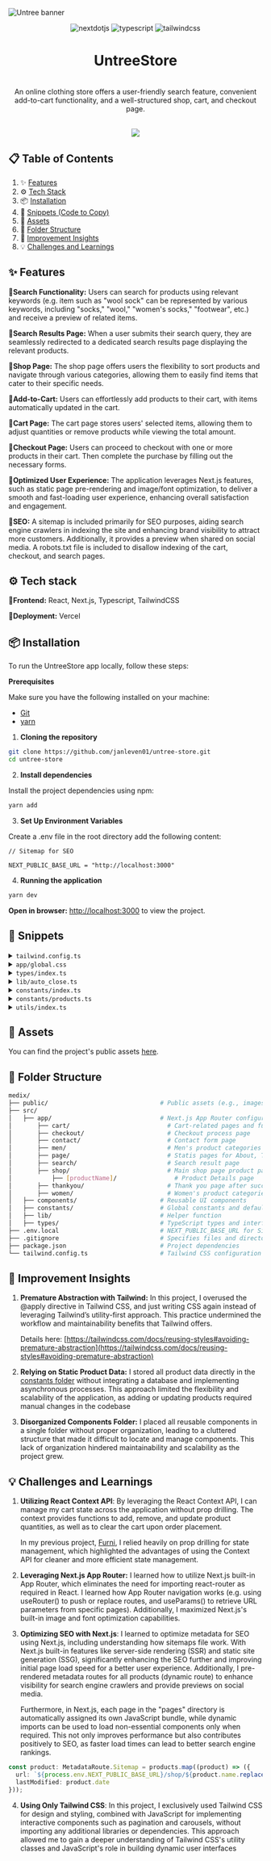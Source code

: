 ![Untree banner](https://github.com/user-attachments/assets/bf8c70f0-d919-4eb0-990c-59543a926edf)
<div align="center">
   <div>
    <img src="https://img.shields.io/badge/-Next_JS-black?style=for-the-badge&logoColor=white&logo=nextdotjs&color=000000" alt="nextdotjs" />
    <img src="https://img.shields.io/badge/-TypeScript-black?style=for-the-badge&logoColor=white&logo=typescript&color=3178C6" alt="typescript" />
    <img src="https://img.shields.io/badge/-Tailwind_CSS-black?style=for-the-badge&logoColor=white&logo=tailwindcss&color=06B6D4" alt="tailwindcss" />
  </div>
 
  <h1 align="center">UntreeStore</h3>
  <br/>
  <div align="center">
     An online clothing store offers a user-friendly search feature, convenient add-to-cart functionality, and a well-structured shop, cart, and checkout page.
  </div>
  <br/>
 
  <a href="https://untree-store.vercel.app/" target="_blank"> <img src="https://img.shields.io/badge/Vercel%20live-black?logo=vercel&logoColor=white&color=black"/></a>
</div>

## 📋 <a name="table">Table of Contents</a>

1. ✨ [Features](#features)
2. ⚙️ [Tech Stack](#tech-stack)
3. 📦 [Installation](#installation)
4. 🧩 [Snippets (Code to Copy)](#snippets)
5. 🔗 [Assets](#assets)
6. 📁 [Folder Structure](#folder-structure)
7. 🌱 [Improvement Insights](#improvement)
8. 💡 [Challenges and Learnings](#challenges)

## <a name="features">✨ Features</a>
 
🔸**Search Functionality:** Users can search for products using relevant keywords (e.g. item such as "wool sock" can be represented by various keywords, including "socks," "wool," "women's socks," "footwear", etc.) and receive a preview of related items.

🔸**Search Results Page:** When a user submits their search query, they are seamlessly redirected to a dedicated search results page displaying the relevant products.

🔸**Shop Page:** The shop page offers users the flexibility to sort products and navigate through various categories, allowing them to easily find items that cater to their specific needs.

🔸**Add-to-Cart:** Users can effortlessly add products to their cart, with items automatically updated in the cart.

🔸**Cart Page:** The cart page stores users' selected items, allowing them to adjust quantities or remove products while viewing the total amount.

🔸**Checkout Page:** Users can proceed to checkout with one or more products in their cart. Then complete the purchase by filling out the necessary forms.

🔸**Optimized User Experience:** The application leverages Next.js features, such as static page pre-rendering and image/font optimization, to deliver a smooth and fast-loading user experience, enhancing overall satisfaction and engagement.

🔸**SEO:** A sitemap is included primarily for SEO purposes, aiding search engine crawlers in indexing the site and enhancing brand visibility to attract more customers. Additionally, it provides a preview when shared on social media. A robots.txt file is included to disallow indexing of the cart, checkout, and search pages.

## <a name="tech-stack">⚙️ Tech stack</a>

🔹**Frontend:** React, Next.js, Typescript, TailwindCSS

🔹**Deployment:** Vercel

## <a name="installation">📦 Installation</a>

To run the UntreeStore app locally, follow these steps:

**Prerequisites**

Make sure you have the following installed on your machine:

- [Git](https://git-scm.com/)
- [yarn](https://www.npmjs.com/package/yarn)

1. **Cloning the repository**

```bash
git clone https://github.com/janleven01/untree-store.git
cd untree-store
```

2. **Install dependencies**

Install the project dependencies using npm:

```bash
yarn add
```

3. **Set Up Environment Variables**

Create a .env file in the root directory add the following content:

```env
// Sitemap for SEO

NEXT_PUBLIC_BASE_URL = "http://localhost:3000"

```

4. **Running the application**

```bash
yarn dev
```

**Open in browser:** [http://localhost:3000](http://localhost:3000) to view the project.

## <a name="snippets">🧩 Snippets</a>

<details>
<summary><code>tailwind.config.ts</code></summary>
 
```typescript
import type { Config } from "tailwindcss";

const config: Config = {
  content: [
    "./src/pages/**/*.{js,ts,jsx,tsx,mdx}",
    "./src/components/**/*.{js,ts,jsx,tsx,mdx}",
    "./src/app/**/*.{js,ts,jsx,tsx,mdx}",
  ],
  theme: {
    extend: {
      colors: {
        purple: '#B84592',
        secondary: '#F8F9FA',
        aboutColor: '#FBF6F9'
      },
      screens: {
        'xs': '425px'
        // => @media (min-width: 425px)
      }
    },
  },
  plugins: [],
};
export default config;

```
</details>

<details>
<summary><code>app/global.css</code></summary>
 
```css
@tailwind base;
@tailwind components;
@tailwind utilities;

* {
  margin: 0;
  padding: 0;
  box-sizing: border-box;
  scroll-behavior: smooth;
  cursor: default;
}

body {
  overflow-x: hidden;
}

h1,
h2,
h3 {
  font-family: var(--font-playfair);
}

/* START: Remove HTML Default Designs */

.required {
  font-size: 16px;
}

.required::after {
  content: " *";
  color: red;
}

select {
  appearance: none;
  scrollbar-width: none;
  /*For Firefox*/
  -ms-overflow-style: none;
  /*For Internet Explorer 10+*/
}

select::-webkit-scrollbar {
  /*For WebKit Browsers*/
  width: 0;
}

textarea {
  resize: none;
}

/* Remove Cancel Button */
[type="search"]::-webkit-search-cancel-button {
  appearance: none;
}

/* Remove rounded default in IOS */
textarea,
input[type] {
     border-radius: 0;
}

/* Hide number input controls */
@layer base {
  input[type="number"]::-webkit-inner-spin-button,
  input[type="number"]::-webkit-outer-spin-button {
    -webkit-appearance: none;
    margin: 0;
  }
}
/* END: Remove HTML Default Designs */

/* START: General styles */
.max-container {
  @apply w-full px-5 xs:px-8 md:px-16 lg:px-24 xl:px-36 max-w-[1440px] mx-auto;
}

.padding-y {
  @apply lg:py-28 xs:py-16 py-10;
}

.padding-b {
  @apply lg:pb-28 xs:pb-16 pb-10;
}

.flex-center {
  @apply flex items-center justify-center;
}

.flex-between {
  @apply flex justify-between items-center;
}

/* END: General styles */

/* Start: Reusable Styles */

.contact-form {
  @apply p-3 border border-black outline-none focus:border-purple;
}

.button-styles {
  @apply border text-xs font-semibold border-black xs:py-4 py-3 sm:px-6 px-4 tracking-wider transition-colors duration-200 uppercase;
}

.input_buttonStyles {
  @apply border border-black px-4 py-1 hover:text-white hover:bg-black transition-colors duration-200
}

.input_styles{
  @apply border border-y-black px-2 py-1 text-center bg-white text-[14px] outline-none focus:border-purple
}

/* END: Reusable Styles */

/* START: Navbar Styles */

.navbar_header {
 @apply w-full sticky top-0 md:py-5 sm:py-4 py-3 z-50 transition-all duration-500 ease-out max-lg:bg-white 
}

.navbar_menu-styles {
  @apply hover:text-purple transition-colors duration-200 ease-in
}

.navbar_menu-container {
  @apply absolute min-h-screen top-0 right-0 z-50 transition-all bg-white duration-500 ease-in-out shadow-xl
}

.navbar_menu-background {
  @apply fixed top-0 min-w-full min-h-screen transition-all duration-500 ease-in-out z-0
}

.navbar_menu-active {
  @apply bg-black/50 max-w-full max-h-screen visible
}

.navbar_menu-inactive {
  @apply bg-transparent max-h-0 max-w-0 invisible
}

.navlinks_container {
  @apply flex xl:gap-6 lg:gap-4 max-xl:pr-10 select-none
}

.navlinks_lg-dropdown {
  @apply translate-y-5 transition-all duration-200 ease-in-out 
}

.navlinks_mobile-menu {
  @apply transition-all duration-500 ease-in-out overflow-hidden
}

.navlinks_mobile-chevron {
  @apply absolute -right-8 pl-1 top-1.5
}

.navlinks_rotate {
  @apply transition-transform duration-500
}

.dropdown_links {
  @apply absolute text-black border mt-3 rounded-xl pt-3 px-4 shadow-md w-32
}

.dropdown_links-text {
  @apply flex flex-col text-[13px] pb-3 hover:text-purple
}

.navicon_cart {
  @apply flex-center absolute -top-1 -right-2 bg-black text-white rounded-full w-4 h-4 text-xs
}

/* END: Navbar Styles */

/* START: Hero Styles */
.hero_title-container {
  @apply 2xl:w-[30%] lg:w-[35vw] sm:w-[48vw] w-[55vw] absolute md:top-[30%] top-1/4
}

.hero_title {
  @apply md:text-[48px] sm:text-[36px] text-2xl font-bold text-black/80 leading-normal pb-10
}

.hero_image {
  @apply object-cover object-top w-full max-h-screen lg:min-h-screen sm:min-h-[94vh] min-h-[70vh]
}

.hero_image-dots {
  @apply absolute lg:bottom-4 flex md:bottom-4 bottom-2 left-1/2 -translate-x-1/2
}

/* END: Hero Styles */

/* START: Promo Styles */

.promo_image {
  @apply object-cover w-full sm:h-screen h-[75vh]
}

.promo_text-container {
  @apply absolute flex-center flex-col top-1/2 -translate-y-1/2 xl:px-20 md:px-10 lg:mx-56 sm:mx-28 mx-6 gap-2
}

.promo_offer {
  @apply uppercase text-white tracking-widest text-xs
}

.promo_title {
  @apply text-white text-center text-5xl underline font-medium
}

.promo_description {
  @apply text-white text-center tracking-tighter pt-5 pb-20
}

/* END: Promo Styles */

/* START: Products Styles */

.homeProducts_container {
  @apply grid lg:grid-cols-3 xs:grid-cols-2 grid-cols-1 gap-4 cursor-pointer place-items-center
}

.products_image {
  @apply object-cover hover:scale-110 transition-transform duration-300 ease-in-out
}

.products_new {
  @apply absolute top-3.5 rotate-90  text-[10px] px-3 py-1 bg-lime-600 text-white
}

.products_sale {
  @apply absolute top-4 rotate-90  text-[10px] px-3 py-1 bg-yellow-400 text-white
}

/* END: Products Styles */

/* START: PopularProducts Styles */

.loading-syles {
  @apply flex-center max-container min-h-[50vh]
}

.popularProducts_container {
  @apply relative min-w-full flex-center flex-col xs:min-w-[50%] lg:min-w-[33.333%] text-center
}

.popularProducts_image {
  @apply object-contain hover:scale-105 transition-transform duration-300 ease-in-out
}

.popularProducts_new {
  @apply absolute top-5 left-0 rotate-90 text-[10px] px-3 py-1 bg-lime-600 text-white 
}

.popularProducts_sale {
  @apply absolute top-[22px] rotate-90 text-[10px] px-3 py-1 bg-yellow-400 text-white 
}

.popularProducts_dots {
  @apply absolute left-1/2 -translate-x-1/2 sm:bottom-5 bottom-2
}

/* END: PopularProducts Styles */

/* START: Services Styles */

.services_container {
  @apply bg-white flex-center flex-col py-6 px-3 flex-auto w-72
}

.services_label {
  @apply uppercase text-xs text-center pt-8 tracking-[5px] font-medium
}

.services_description {
  @apply text-center text-gray-400 text-sm pt-3
}

/* END: Services Styles */

/* START: Footer Styles */

.footer_about-links-container {
  @apply flex gap-14 max-lg:flex-wrap
}

.footer_about-container {
  @apply flex flex-col max-w-full
}

.footer_about-description {
  @apply text-sm leading-relaxed pt-2 text-justify
}

.footer_about-input {
  @apply border border-black p-3 outline-none w-full max-w-[50vw]
}

.footer_links-container {
  @apply flex justify-between max-sm:gap-4 w-full
}

.footer_links-text {
  @apply text-[15px] text-black/80 hover:text-black cursor-pointer
}

.footer_socmed-container {
  @apply flex justify-center gap-5 pt-20
}

.footer_socmed-icons {
  @apply bg-secondary rounded-full p-2 w-9 h-9 hover:bg-purple/70
}

.footer_copyrights {
  @apply text-slate-500 text-[15px] text-center
}

.footer_copyrights-href {
  @apply border-b border-slate-500 hover:text-black hover:border-black
}

/* END: Footer Styles */

/* START: Shop Styles */

.shop_category-container {
 @apply flex flex-col pb-10 lg:min-w-[15vw] sm:min-w-[20vw]
}

.displayProducts_container {
  @apply grid lg:grid-cols-3 xs:grid-cols-2 grid-cols-1 gap-4 cursor-pointer place-items-center
}

.displayProducts_pageNumbers {
  @apply flex-center border rounded-full w-10 h-10 hover:border-black gap-2
}

.displayProducts_arrow-styles {
  @apply w-10 h-10 border p-3 rounded-full hover:border-black
}

.productSort_container {
  @apply flex-between max-sm:flex-col max-sm:items-start py-5 gap-5
}

.productSort_active {
  @apply absolute flex flex-col bg-white border border-slate-400 rounded-lg w-44 -left-1 top-0 lg:gap-1 gap-2 z-30 overflow-hidden
}

.productDetail_addCart {
  @apply bg-purple/85 text-white/90 hover:bg-purple hover:text-white border-none w-[60%]
}

/* END: Shop Styles */

/* START: About Styles */

.about_image {
  @apply object-cover object-top w-full max-h-screen lg:min-h-screen sm:min-h-[94vh] min-h-[70vh]
}

.about_title-container {
  @apply lg:w-[35vw] sm:w-[48vw] w-[55vw] absolute md:top-[30%] top-1/4
}

.about_title {
  @apply md:text-[48px] sm:text-[36px] text-2xl font-bold text-white  leading-normal pb-10 animate-slideUpShort
}

.about_button-explore {
  @apply button-styles bg-black text-white hover:brightness-125 animate-slideUpLong
}

.about_dataCount {
  @apply flex justify-between py-14 lg:w-[80%] sm:w-[40%] xs:w-[60%] w-full
}

.about_button-shopNow {
  @apply button-styles bg-black text-white hover:brightness-110
}

.about_button-learnMore {
  @apply button-styles bg-white text-black hover:bg-black hover:text-white
}

.about_image2-container {
  @apply absolute 2xl:-left-32 lg:-left-28 left-0 top-1/2 -translate-y-1/2 bg-aboutColor w-80 h-[70%] z-0
}

.about_image2 {
  @apply relative object-cover h-full w-[70vw] z-10
}

.about_links {
  @apply bg-secondary rounded-full p-2 w-9 h-9 hover:bg-purple/70
}

/* END: About Styles */

/* START: Thankyou Styles */

.thankyou_container {
  @apply flex flex-col items-center pt-20 sm:min-h-[90vh] min-h-[70vh] gap-14 bg-secondary 
}

.thankyou_checkStyles {
  @apply absolute w-9 h-10 left-[60%] transform -translate-x-1/2 top-1/2 -translate-y-1/2 text-purple
}

.thankyou_circleStyles {
  @apply absolute w-20 h-20 top-4 left-2 z-0 p-4 bg-purple/20 rounded-full
}

.thankyou_button-shop {
  @apply button-styles bg-white text-black hover:bg-black hover:text-white
}

/* END: Thankyou Styles */

/* START: Contact Styles */

.contact_form-container {
  @apply w-full flex max-lg:flex-col gap-5 justify-between
}

.contact_form-button {
  @apply bg-purple text-white border-none w-[40%] sm:w-[30%] hover:brightness-105
}

/* END: Contact Styles */

/* START: Cart Styles */

.empty_cartStyles {
  @apply absolute left-1/2 transform -translate-x-1/2 top-32
}

.cart_table {
  @apply px-1 text-center border
}

.cart_total-title {
  @apply font-medium tracking-wide
}

.cart_total {
  @apply font-semibold tracking-wide
}

/* END: Cart Styles */

/* START: Checkout Styles */

.billingDetails-container {
  @apply grid grid-cols-2 max-md:grid-cols-1 gap-10 pt-14
}

.checkout_transition {
  @apply transition-all duration-500 ease-in-out overflow-hidden
}

.coupon_input {
  @apply w-2/3 border-black px-2 xs:py-3.5 py-2.5 border outline-none focus:border-purple text-sm
}

.checkout_total {
  @apply font-semibold py-3
}

.checkout_placeOrder {
  @apply pt-10 text-center button-styles bg-black text-white hover:brightness-125 w-full
}

.payment_button {
  @apply w-full text-black/80 underline hover:no-underline text-start text-sm
}

.payment_content {
  @apply text-sm pt-2 transition-all duration-700 ease-in-out overflow-hidden
}

/* END: Checkout Styles */

/* START: Search Styles */

.search_background {
  @apply fixed inset-0 transition-all duration-500 ease-in-out
}

.search_header {
  @apply max-container rounded-b-xl overflow-hidden h-[50rem] transition-all duration-500 ease-in-out
}

.search_header-true{
  @apply bg-white shadow-xl max-h-[35rem] sm:max-h-[30rem] lg:max-h-[20rem]
}

.search_header-false {
  @apply max-h-0 bg-transparent
}

.search_result-header{
  @apply flex max-lg:flex-col w-full px-2 lg:gap-5 h-[100vh]
}

.search_result-collection {
  @apply w-full lg:w-1/3 lg:border-r border-b border-black py-2
}

.search_result-collectionName {
  @apply flex flex-col pt-1 hover:text-purple/90 md:text-base xs:text-xs text-[10px] px-1
}

.search_result-image-container {
  @apply grid grid-cols-2 sm:grid-cols-4 sm:pt-2 gap-4
}

/* END: Search Styles */


@keyframes slideUpShort {
  from {
    transform: translateY(50px);
    opacity: 0;
  }
  to {
    transform: translateY(0);
    opacity: 1;
  }
}

@keyframes slideUpLong {
  from {
    transform: translateY(150px);
    opacity: 0;
  }
  to {
    transform: translateY(0);
    opacity: 1;
  }
}

@layer components {
  .animate-slideUpShort {
    animation: slideUpShort 0.7s ease-out forwards;
    opacity: 0;
  }

  .animate-slideUpLong {
    animation: slideUpLong 0.7s ease-out forwards;
  }
}

```
</details>

<details>
<summary><code>types/index.ts</code></summary>
 
 ```typescript
export interface Product {
  id: number;
  name: string;
  src: string;
  price: string;
  sale?: boolean;
  discountPrice?: string;
  new?: boolean;
  men?: boolean;
  women?: boolean;
  top?: boolean;
  bottom?: boolean;
  footwear?: boolean;
  accessories?: boolean;
  outerwear?: boolean;
  date?: string;
  salesCount: number;
  description: string;
  stock: number;
  quantity?: number;
  keywords: string[];
}

export interface NavLinksProps {
  scrolled?: boolean;
  otherClassname?: string;
  sideBar?: boolean;
  activeNav: number | null
  setActiveNav: (activeNav: number) => void
}

export interface ButtonProps {
  type: "submit" | "button";
  title: string;
  otherClassname: string;
  handleClick?: () => void;
}

interface MenuLinksProps {
  name: string;
  href: string;
}

export interface DropDownMenuProps {
  items: MenuLinksProps[];
  scrolled?: boolean;
  sideBar?: boolean;
}

export interface DisplayProductsProps {
  currentPage: number;
  setCurrentPage: (
    currentPage: number | ((prevPage: number) => number)
  ) => void;
  filteredProducts: Product[];
}

export interface FormProps {
  label?: string;
  type?: string;
  id?: string;
  name?: string;
  placeholder?: string;
  isContact?: boolean;
  contactForm?: string;
  minLength?: number;
  maxLength?: number;
  min?: number;
  max?: number;
  noLabel?: boolean;
  isRequired?: boolean;
}


export interface MostSearchedProps {
  src: string;
  alt: string;
  label: string;
  href: string;
  isNew?: boolean;
  isSale?: boolean;
};

export interface SearchResultProps {
  title1: string;
  handleSearch: () => void;
  title2?: string;
  searchedResults: Product[];
  isDefault?: boolean;
};

export interface AppContextType {
  cartItems: Product[];
  totalPrice: string;
  handleAddProduct: (product: Product, quantity: number) => void;
  handleReduceQuantity: (product: Product) => void;
  handleDeleteProduct: (product: Product) => void;
  handleQuantityChange: (product: Product, quantity: number) => void;
  handleAddQuantity: (product: Product) => void;
  handlePlaceOrder: () => void;
}

export interface SearchBarProps {
  isSearch: boolean;
  handleSearch: () => void;
  setIsSearch: (isSearch: boolean) => void;
}
```

</details>

<details>
<summary><code>lib/auto_close.ts</code></summary>
 
 ```typescript
import { set } from "lodash"
import { useEffect, RefObject } from "react"

export const useOutsideClick = (
  ref: RefObject<HTMLElement>,
  scroll: boolean,
  setMenuActive: (menuActive: boolean) => void
) => {
  useEffect(() => {
    const handleClickOutside = (event: MouseEvent) => {
      if (ref.current && !ref.current.contains(event.target as Node)) {
        setMenuActive(false)
      }
    }

    const handleKey = (event: KeyboardEvent) => {
      if (event.key === "Escape") {
        setMenuActive(false)
      }
    }

    const handleScroll = () => {
      setMenuActive(false)
    }

    document.addEventListener("mousedown", handleClickOutside)
    document.addEventListener("keydown", handleKey)
    if (scroll) window.addEventListener("scroll", handleScroll)

    return () => {
      document.removeEventListener("mousedown", handleClickOutside)
      document.removeEventListener("keydown", handleKey)
      if (scroll) window.removeEventListener("scroll", handleScroll)
    }
  }, [ref, scroll, setMenuActive])
}

```

</details>

<details>
<summary><code>constants/index.ts</code></summary>
 
 ```typescript
import {
  Clock9,
  Mail,
  MapPin,
  Phone,
  Repeat,
  ShieldCheck,
  Truck,
} from "lucide-react";

export const navLinks = [
  { href: "/", name: "Home" },
  { href: "/shop", name: "Shop" },
  { href: "/page", name: "Pages" },
  { href: "/men", name: "Men" },
  { href: "/women", name: "Women" },
];

export const shopLinks = [
  { href: "/shop", name: "Top" },
  { href: "/shop", name: "Bottom" },
  { href: "/shop", name: "Footwear" },
  { href: "/shop", name: "Accessories" },
  { href: "/shop", name: "Outerwear" },
];

export const pageLinks = [
  { href: "/page", name: "About" },
  { href: "/contact", name: "Contact" },
  { href: "/cart", name: "Cart" },
  { href: "/checkout", name: "Checkout" },
];

export const imageSlider = [
  { src: "/hero-slider-1.jpg", alt: "hero slider 1" },
  { src: "/hero-slider-2.jpg", alt: "hero slider 2" },
];

export const services = [
  {
    label: "Worldwide Delivery",
    description:
      "From doorstep to globe-trotting destinations, enjoy seamless delivery wherever you are.",
    icon: Truck,
  },
  {
    label: "Secure Payments",
    description:
      "Shop worry-free with our ironclad security, ensuring your transactions are always protected.",
    icon: ShieldCheck,
  },
  {
    label: "Simple Returns",
    description:
      "No headaches, no hassles. Returns made simple because your satisfaction is our priority.",
    icon: Repeat,
  },
];

export const footerLinks = [
  {
    label: "Help",
    links: [
      {
        link: "Contact us",
      },
      {
        link: "Account",
      },
      {
        link: "Shipping",
      },
      {
        link: "Returns",
      },
      {
        link: "FAQ",
      },
    ],
  },
  {
    label: "About",
    links: [
      {
        link: "About us",
      },
      {
        link: "Press",
      },
      {
        link: "Careers",
      },
      {
        link: "Team",
      },
      {
        link: "FAQ",
      },
    ],
  },
  {
    label: "Shop",
    links: [
      {
        link: "Store us",
      },
      {
        link: "Gift Cards",
      },
      {
        link: "Student Discount",
      },
    ],
  },
];

export const socialMediaLinks = [
  {
    name: "Facebook",
    href: "https://www.facebook.com/",
    src: "/icons/facebook.svg",
  },
  {
    name: "Instagram",
    href: "https://www.instagram.com/",
    src: "/icons/instagram.svg",
  },
  {
    name: "Linked In",
    href: "https://www.linkedin.com/feed/",
    src: "/icons/linkedin.svg",
  },
  {
    name: "Twitter",
    href: "https://twitter.com/home",
    src: "/icons/twitter.svg",
  },
];

export const whyChooseUs = [
  { label: "Exceptional Quality" },
  { label: "Unique Designs" },
  { label: "Sustainable Fashion" },
];

export const ourTeam = [
  {
    name: "Ethan Dawson",
    title: "CEO",
    desciption:
      "Ethan leads with a vision for innovation and excellence, steering Untree towards new heights in fashion and curated collections.",
    imgURL: "/person_1.jpg",
  },
  {
    name: "Anderson Matthew",
    title: "Designer",
    desciption:
      "Anderson channels creativity into every detail, crafting designs that resonate with cultural relevance and artistic expression.",
    imgURL: "/person_2.jpg",
  },
  {
    name: "Lucas Bennett",
    title: "Developer",
    desciption:
      "Lucas's technical prowess ensures online experience is seamless and intuitive, blending technology with aesthetic perfection.",
    imgURL: "/person_3.jpg",
  },
];

export const dataCount = [
  { number: "50k+", label: "Customers" },
  { number: "10", label: "Staffs" },
  { number: "5", label: "Awards" },
];

export const contacts = [
  {
    icon: MapPin,
    label: "Location:",
    information: "43 Raymouth Rd. Baltemoer, London 3910",
  },
  {
    icon: Clock9,
    label: "Open Hours:",
    information: "Sunday-Friday: 11:00 AM - 2300 PM",
  },
  {
    icon: Mail,
    label: "Email:",
    information: "info@untree.co",
  },
  {
    icon: Phone,
    label: "Call:",
    information: "+1 1234 55488 55",
  },
];

export const mostSearched = [
  {
    src: "/products/sweater-4.png",
    alt: "Elegant Comfort Sweater",
    label: "New Arrivals",
    href: "/shop?sort=newestitems&id=0",
  },
  {
    src: "/products/sock-3.png",
    alt: "Wool Socks",
    label: "Best-Seller",
    href: "/shop?sort=bestselling&id=1",
  },
  {
    src: "/products/bottoms-4.png",
    alt: "Effortless Style Jeans",
    label: "Sale!",
    href: "/shop/EffortlessStyleJeans?id=21",
  },
  {
    src: "/products/watch.jpg",
    alt: "The Murray",
    label: "Watches",
    href: "shop?category=Accessories",
  },
];

export const payments = [
  {
    label: "Direct Bank Transfer",
    content: "Make your payment directly into our bank account. Please use your Order ID as the payment reference. Your order won't be shipped until the funds have cleared in our account.",
  },
  {
    label: "Cheque Payment",
    content: "Make your payment directly into our bank account. Please use your Order ID as the payment reference. Your order won't be shipped until the funds have cleared in our account.",
  },
  {
    label: "Paypal",
    content: "Make your payment directly into our bank account. Please use your Order ID as the payment reference. Your order won't be shipped until the funds have cleared in our account.",
  },
];

```

</details>

<details>
<summary><code>constants/products.ts</code></summary>

<a name="constants"></a>
 
 ```typescript
import { Product } from "@/types";

export const products: Product[] = [
  {
    id: 1,
    name: "Dark Jacket",
    src: "/products/jacket.jpg",
    price: "69.00",
    new: true,
    men: true,
    outerwear: true,
    date: "2024-06-28",
    salesCount: 15,
    stock: 12,
    description:
      "Stay stylishly warm with this sleek dark jacket. Perfect for any season.",
    keywords: [
      "dark jacket",
      "jacket",
      "outerwear",
      "men jacket",
      "black jacket",
      "men",
    ],
  },
  {
    id: 2,
    name: "Chino Bottoms",
    src: "/products/bottoms.jpg",
    price: "99.00",
    sale: true,
    discountPrice: "69.00",
    new: true,
    men: true,
    bottom: true,
    date: "2024-06-27",
    salesCount: 20,
    stock: 23,
    description:
      "Versatile and comfortable, perfect for any occasion. Elevate your casual look.",
    keywords: [
      "chino bottoms",
      "chino pants",
      "bottoms",
      "men pants",
      "casual pants",
      "men",
    ],
  },
  {
    id: 3,
    name: "Brown Shoe",
    src: "/products/shoe.jpg",
    price: "29.00",
    sale: false,
    men: true,
    footwear: true,
    date: "2024-06-15",
    salesCount: 8,
    stock: 18,
    description:
      "Classic brown shoes that match every outfit. Timeless style and comfort.",
    keywords: [
      "brown shoe",
      "shoes",
      "footwear",
      "men shoes",
      "classic shoes",
      "men",
    ],
  },
  {
    id: 4,
    name: "The Modern Sock",
    src: "/products/sock.jpg",
    price: "29.00",
    men: true,
    footwear: true,
    date: "2024-06-10",
    salesCount: 12,
    stock: 15,
    description:
      "Step into comfort with these modern socks. A perfect addition to your wardrobe.",
    keywords: [
      "modern socks",
      "socks",
      "footwear",
      "men socks",
      "comfortable socks",
      "men",
    ],
  },
  {
    id: 5,
    name: "Double Knit Sweater",
    src: "/products/sweater.jpg",
    price: "99.00",
    sale: true,
    discountPrice: "69.00",
    men: true,
    top: true,
    date: "2024-06-18",
    salesCount: 32,
    stock: 35,
    description: "Double the knit, double the warmth. Cozy up in style.",
    keywords: [
      "double knit sweater",
      "sweater",
      "top",
      "men sweater",
      "warm sweater",
      "men",
    ],
  },
  {
    id: 6,
    name: "The Murray",
    src: "/products/watch.jpg",
    price: "99.00",
    sale: true,
    discountPrice: "69.00",
    men: true,
    accessories: true,
    date: "2024-06-18",
    salesCount: 25,
    stock: 28,
    description:
      "Timeless elegance in a modern design. Perfect for any occasion.",
    keywords: [
      "Murray watch",
      "watch",
      "accessories",
      "men watch",
      "elegant watch",
      "men",
    ],
  },
  {
    id: 7,
    name: "Cream Jacket",
    src: "/products/jacket-4.png",
    price: "99.00",
    new: true,
    women: true,
    outerwear: true,
    date: "2024-06-29",
    salesCount: 10,
    stock: 14,
    description:
      "Chic and cozy, this cream jacket is a must-have. Elevate your outerwear collection.",
    keywords: [
      "cream jacket",
      "jacket",
      "outerwear",
      "women jacket",
      "chic jacket",
      "women",
    ],
  },
  {
    id: 8,
    name: "Plain Jeans",
    src: "/products/bottoms-3.png",
    price: "69.00",
    women: true,
    bottom: true,
    date: "2024-06-12",
    salesCount: 5,
    stock: 11,
    description:
      "Classic jeans for effortless style. Versatile and comfortable.",
    keywords: [
      "plain jeans",
      "jeans",
      "bottoms",
      "women jeans",
      "classic jeans",
      "women",
    ],
  },
  {
    id: 9,
    name: "Formal Sandals",
    src: "/products/shoe-3.png",
    price: "29.00",
    women: true,
    footwear: true,
    date: "2024-06-08",
    salesCount: 7,
    stock: 13,
    description:
      "Elegant sandals for a formal touch. Step into sophistication.",
    keywords: [
      "formal sandals",
      "sandals",
      "footwear",
      "women sandals",
      "elegant sandals",
      "women",
    ],
  },
  {
    id: 10,
    name: "Wool Sock",
    src: "/products/sock-3.png",
    price: "49.00",
    sale: true,
    discountPrice: "29.00",
    new: true,
    women: true,
    footwear: true,
    date: "2024-06-30",
    salesCount: 35,
    stock: 40,
    description:
      "Cozy up with these premium wool socks. Warmth and comfort guaranteed.",
    keywords: [
      "wool socks",
      "socks",
      "footwear",
      "women socks",
      "warm socks",
      "women",
    ],
  },
  {
    id: 11,
    name: "Comfy Wool Sweater",
    src: "/products/sweater-3.jpg",
    price: "99.00",
    new: true,
    women: true,
    top: true,
    date: "2024-06-26",
    salesCount: 16,
    stock: 17,
    description:
      "Stay warm and stylish with this comfy wool sweater. Perfect for chilly days.",
    keywords: [
      "comfy wool sweater",
      "sweater",
      "top",
      "women sweater",
      "warm sweater",
      "women",
    ],
  },
  {
    id: 12,
    name: "Vintage Timepiece",
    src: "/products/watch-2.jpg",
    price: "99.00",
    sale: true,
    discountPrice: "69.00",
    new: true,
    women: true,
    accessories: true,
    date: "2024-06-24",
    salesCount: 22,
    stock: 24,
    description:
      "Add a touch of vintage charm to your look. Classic design with a modern twist.",
    keywords: [
      "vintage watch",
      "watch",
      "timepiece",
      "accessories",
      "women watch",
      "classic watch",
      "women",
    ],
  },
  {
    id: 13,
    name: "Formal White Shirt",
    src: "/products/shirt-1.jpg",
    price: "39.00",
    new: true,
    men: true,
    top: true,
    date: "2024-06-23",
    salesCount: 9,
    stock: 19,
    description:
      "Sharp and clean, perfect for formal occasions. A wardrobe essential.",
    keywords: [
      "formal white shirt",
      "shirt",
      "top",
      "men shirt",
      "formal shirt",
      "men",
    ],
  },
  {
    id: 14,
    name: "Modern Jacket",
    src: "/products/jacket-3.png",
    price: "69.00",
    new: true,
    men: true,
    outerwear: true,
    date: "2024-06-22",
    salesCount: 11,
    stock: 21,
    description: "A modern jacket for a modern man. Stylish and practical.",
    keywords: [
      "modern jacket",
      "jacket",
      "outerwear",
      "men jacket",
      "stylish jacket",
      "men",
    ],
  },
  {
    id: 15,
    name: "Green Cargo Shorts",
    src: "/products/bottoms-2.jpg",
    price: "99.00",
    new: true,
    men: true,
    bottom: true,
    date: "2024-06-25",
    salesCount: 30,
    stock: 34,
    description:
      "Casual and practical, these cargo shorts are a staple. Perfect for everyday wear.",
    keywords: [
      "green cargo shorts",
      "cargo shorts",
      "bottoms",
      "men shorts",
      "casual shorts",
      "men",
    ],
  },
  {
    id: 16,
    name: "Classy Black Shoe",
    src: "/products/shoe-2.jpg",
    price: "49.00",
    new: true,
    men: true,
    footwear: true,
    date: "2024-06-21",
    salesCount: 13,
    stock: 20,
    description:
      "Elegant black shoes for every occasion. Timeless and versatile.",
    keywords: [
      "classy black shoes",
      "black shoes",
      "footwear",
      "men shoes",
      "elegant shoes",
      "men",
    ],
  },
  {
    id: 17,
    name: "Classic Calf Socks",
    src: "/products/sock-4.jpg",
    price: "29.00",
    men: true,
    footwear: true,
    date: "2024-06-20",
    salesCount: 10,
    stock: 17,
    description:
      "Classic calf socks for ultimate comfort. A wardrobe essential.",
    keywords: [
      "classic calf socks",
      "calf socks",
      "socks",
      "men socks",
      "comfortable socks",
      "men",
    ],
  },
  {
    id: 18,
    name: "Classic Cozy Sweater",
    src: "/products/sweater-2.jpg",
    price: "69.00",
    men: true,
    top: true,
    date: "2024-06-11",
    salesCount: 3,
    stock: 16,
    description: "Cozy up in this classic sweater. Perfect for chilly days.",
    keywords: [
      "classic cozy sweater",
      "cozy sweater",
      "sweater",
      "men sweater",
      "warm sweater",
      "men",
    ],
  },
  {
    id: 19,
    name: "The Modern Watch",
    src: "/products/watch-3.jpg",
    price: "99.00",
    new: true,
    men: true,
    accessories: true,
    date: "2024-06-19",
    salesCount: 19,
    stock: 27,
    description:
      "Sleek and modern, this watch is a statement piece. Elevate your look.",
    keywords: [
      "modern watch",
      "watch",
      "accessories",
      "men watch",
      "sleek watch",
      "men",
    ],
  },
  {
    id: 20,
    name: "Urban Jacket",
    src: "/products/jacket-2.jpg",
    price: "69.00",
    women: true,
    outerwear: true,
    date: "2024-06-13",
    salesCount: 8,
    stock: 14,
    description: "Urban chic with this stylish jacket. Stay warm and trendy.",
    keywords: [
      "urban jacket",
      "jacket",
      "outerwear",
      "women jacket",
      "chic jacket",
      "women",
    ],
  },
  {
    id: 21,
    name: "Effortless Style Jeans",
    src: "/products/bottoms-4.png",
    price: "99.00",
    sale: true,
    discountPrice: "69.00",
    women: true,
    bottom: true,
    date: "2024-06-17",
    salesCount: 27,
    stock: 32,
    description:
      "Jeans that offer effortless style and comfort. A perfect fit for any look.",
    keywords: [
      "effortless style jeans",
      "jeans",
      "bottoms",
      "women jeans",
      "comfortable jeans",
      "women",
    ],
  },
  {
    id: 22,
    name: "Elegant Formal Heels",
    src: "/products/shoe-4.jpg",
    price: "29.00",
    women: true,
    footwear: true,
    date: "2024-06-09",
    salesCount: 4,
    stock: 13,
    description:
      "Step up your style with these elegant heels. Perfect for formal occasions.",
    keywords: [
      "elegant formal heels",
      "formal heels",
      "heels",
      "women heels",
      "elegant heels",
      "women",
    ],
  },
  {
    id: 23,
    name: "Classic Knit Socks",
    src: "/products/sock-2.jpg",
    price: "29.00",
    new: true,
    women: true,
    footwear: true,
    date: "2024-06-31",
    salesCount: 7,
    stock: 16,
    description:
      "Keep it classic with these knit socks. Comfortable and stylish.",
    keywords: [
      "classic knit socks",
      "knit socks",
      "socks",
      "women socks",
      "comfortable socks",
      "women",
    ],
  },
  {
    id: 24,
    name: "Elegant Comfort Sweater",
    src: "/products/sweater-4.png",
    price: "99.00",
    new: true,
    women: true,
    top: true,
    date: "2024-06-29",
    salesCount: 29,
    stock: 39,
    description:
      "Elegance meets comfort in this stylish sweater. Perfect for any occasion.",
    keywords: [
      "elegant comfort sweater",
      "comfort sweater",
      "sweater",
      "women sweater",
      "stylish sweater",
      "women",
    ],
  },
  {
    id: 25,
    name: "Classic Silver Watch",
    src: "/products/watch-4.jpg",
    price: "99.00",
    new: true,
    women: true,
    accessories: true,
    date: "2024-06-28",
    salesCount: 14,
    stock: 28,
    description:
      "A classic silver watch for a timeless look. Perfect for any outfit.",
    keywords: [
      "classic silver watch",
      "silver watch",
      "watch",
      "women watch",
      "timeless watch",
      "women",
    ],
  },
  {
    id: 26,
    name: "Classic Green Shirt",
    src: "/products/shirt-2.jpg",
    price: "49.00",
    sale: true,
    discountPrice: "29.00",
    men: true,
    top: true,
    date: "2024-06-16",
    salesCount: 9,
    stock: 20,
    description:
      "Refresh your wardrobe with this classic green shirt. A staple for any occasion.",
    keywords: [
      "classic green shirt",
      "green shirt",
      "shirt",
      "top",
      "men shirt",
      "men",
    ],
  },
];

export function countProducts(products: Product[]) {
  const counts = {
    idCount: 0,
    newCount: 0,
    menCount: 0,
    womenCount: 0,
    topCount: 0,
    bottomCount: 0,
    footwearCount: 0,
    acceCount: 0,
    outerwearCount: 0,
  };

  products.forEach((product) => {
    if (product.id) counts.idCount++;
    if (product.new) counts.newCount++;
    if (product.men) counts.menCount++;
    if (product.women) counts.womenCount++;
    if (product.top) counts.topCount++;
    if (product.bottom) counts.bottomCount++;
    if (product.footwear) counts.footwearCount++;
    if (product.accessories) counts.acceCount++;
    if (product.outerwear) counts.outerwearCount++;
  });

  return counts;
}

const {
  idCount,
  newCount,
  menCount,
  womenCount,
  topCount,
  bottomCount,
  footwearCount,
  acceCount,
  outerwearCount,
} = countProducts(products);

export const categoryStatus = [
  { label: "All", count: idCount },
  { label: "New", count: newCount },
  { label: "Men", count: menCount },
  { label: "Women", count: womenCount },
  { label: "Top", count: topCount },
  { label: "Bottom", count: bottomCount },
  { label: "Footwear", count: footwearCount },
  { label: "Accessories", count: acceCount },
  { label: "Outerwear", count: outerwearCount },
];

```

</details>

<details>
<summary><code>utils/index.ts</code></summary>
 
 ```typescript
import { Product } from "@/types";

export const sortProducts = (products: Product[], activeSort: string): Product[] => {
  return [...products].sort((a, b) => {
    if (activeSort === "Newest Items") {
      // Ensure both dates are defined before comparing
      if (a.date && b.date) {
        return new Date(b.date).getTime() - new Date(a.date).getTime();
      }
    }
    if (activeSort === "Best Selling") {
      return (b.salesCount || 0) - (a.salesCount || 0);
    }
    if (activeSort === "Price: Ascending") {
      return (
        parseFloat(a.price) -
        parseFloat(b.price)
      );
    }
    if (activeSort === "Price: Descending") {
      return (
        parseFloat(b.price) -
        parseFloat(a.price)
      );
    }
    return 0;
  });
};

export const filterProducts = (sortedProducts: Product[], activeCategory: string): Product[] => {
  return sortedProducts.filter((product) => {
    switch (activeCategory) {
      case "All":
        return true;
      case "New":
        return !!product.new;
      case "Men":
        return !!product.men;
      case "Women":
        return !!product.women;
      case "Top":
        return !!product.top;
      case "Bottom":
        return !!product.bottom;
      case "Footwear":
        return !!product.footwear;
      case "Accessories":
        return !!product.accessories;
      case "Outerwear":
        return !!product.outerwear;
      default:
        return false;
    }
  });
};
```

</details>

## <a name="assets">🔗 Assets</a>

You can find the project's public assets [here](https://drive.google.com/drive/folders/121tlOUOZ1MIf_984X1Un-RRTE9J0Yqz_?usp=drive_link).

## <a name="folder-structure">📁 Folder Structure</a>

```bash
medix/
├── public/                               # Public assets (e.g., images, icons)
├── src/
│   ├── app/                              # Next.js App Router configuration and routes
│       ├── cart/                           # Cart-related pages and functionality
│       ├── checkout/                       # Checkout process page
│       ├── contact/                        # Contact form page
│       ├── men/                            # Men's product categories
│       ├── page/                           # Statis pages for About, Team, etc.
│       ├── search/                         # Search result page
│       ├── shop/                           # Main shop page product page
│           ├── [productName]/                # Product Details page
│       ├── thankyou/                       # Thank you page after successful checkout
│       ├── women/                          # Women's product categories
│   ├── components/                       # Reusable UI components
│   ├── constants/                        # Global constants and default values
│   ├── lib/                              # Helper function
│   ├── types/                            # TypeScript types and interfaces
├── .env.local                            # NEXT_PUBLIC_BASE_URL for Sitemap
├── .gitignore                            # Specifies files and directories to be ignored by Git
├── package.json                          # Project dependencies
└── tailwind.config.ts                    # Tailwind CSS configuration file
```

## <a name="improvement">🌱 Improvement Insights</a>

1. **Premature Abstraction with Tailwind:** In this project, I overused the @apply directive in Tailwind CSS, and just writing CSS again instead of leveraging Tailwind’s utility-first approach. This practice undermined the workflow and maintainability benefits that Tailwind offers.

     Details here: [https://tailwindcss.com/docs/reusing-styles#avoiding-premature-abstraction](https://tailwindcss.com/docs/reusing-styles#avoiding-premature-abstraction)

2. **Relying on Static Product Data:** I stored all product data directly in the [constants folder](#constants) without integrating a database and implementing asynchronous processes. This approach limited the flexibility and scalability of the application, as adding or updating products required manual changes in the codebase

3. **Disorganized Components Folder:** I placed all reusable components in a single folder without proper organization, leading to a cluttered structure that made it difficult to locate and manage components. This lack of organization hindered maintainability and scalability as the project grew.

## <a name="challenges">💡 Challenges and Learnings</a>

1. **Utilizing React Context API**: By leveraging the React Context API, I can manage my cart state across the application without prop drilling. The context provides functions to add, remove, and update product quantities, as well as to clear the cart upon order placement.

   In my previous project, [Furni](https://github.com/janleven01/Furni), I relied heavily on prop drilling for state management, which highlighted the advantages of using the Context API for cleaner and more efficient state management. 

2. **Leveraging Next.js App Router:** I learned how to utilize Next.js built-in App Router, which eliminates the need for importing react-router as required in React. I learned how App Router navigation works (e.g. using useRouter() to push or replace routes, and useParams() to retrieve URL parameters from specific pages). Additionally, I maximized Next.js's built-in image and font optimization capabilities.

3. **Optimizing SEO with Next.js**: I learned to optimize metadata for SEO using Next.js, including understanding how sitemaps file work. With Next.js built-in features like server-side rendering (SSR) and static site generation (SSG), significantly enhancing the SEO further and improving initial page load speed for a better user experience. Additionally, I pre-rendered metadata routes for all products (dynamic route) to enhance visibility for search engine crawlers and provide previews on social media.

   Furthermore, in Next.js, each page in the "pages" directory is automatically assigned its own JavaScript bundle, while dynamic imports can be used to load non-essential components only when required. This not only improves performance but also contributes positively to SEO, as faster load times can lead to better search engine rankings.

```typescript
const product: MetadataRoute.Sitemap = products.map((product) => ({
  url: `${process.env.NEXT_PUBLIC_BASE_URL}/shop/${product.name.replace(/\s+/g, '')}?id=${product.id}`,
  lastModified: product.date
}));

```
     
4. **Using Only Tailwind CSS**:  In this project, I exclusively used Tailwind CSS for design and styling, combined with JavaScript for implementing interactive components such as pagination and carousels, without importing any additional libraries or dependencies.  This approach allowed me to gain a deeper understanding of Tailwind CSS's utility classes and JavaScript's role in building dynamic user interfaces
